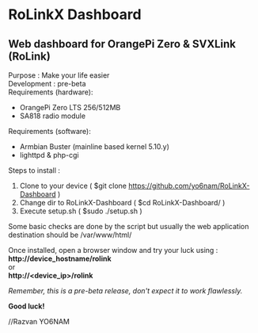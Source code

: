 # RoLinkX Dashboard
## Web dashboard for OrangePi Zero & SVXLink (RoLink)
 
Purpose : Make your life easier<br>
Development : pre-beta<br>
Requirements (hardware):<br>
- OrangePi Zero LTS 256/512MB
- SA818 radio module

Requirements (software):<br>
- Armbian Buster (mainline based kernel 5.10.y)
- lighttpd & php-cgi
 
 Steps to install :<br>
 1. Clone to your device ( $git clone https://github.com/yo6nam/RoLinkX-Dashboard )
 2. Change dir to RoLinkX-Dashboard ( $cd RoLinkX-Dashboard/ )
 3. Execute setup.sh ( $sudo ./setup.sh )
 
 Some basic checks are done by the script but usually the web application destination should be /var/www/html/  
 
 Once installed, open a browser window and try your luck using :<br>
 **http://device_hostname/rolink**<br>
 or<br>
 **http://<device_ip>/rolink**
 
 *Remember, this is a pre-beta release, don't expect it to work flawlessly.*
 
 **Good luck!**
 
 //Razvan YO6NAM
